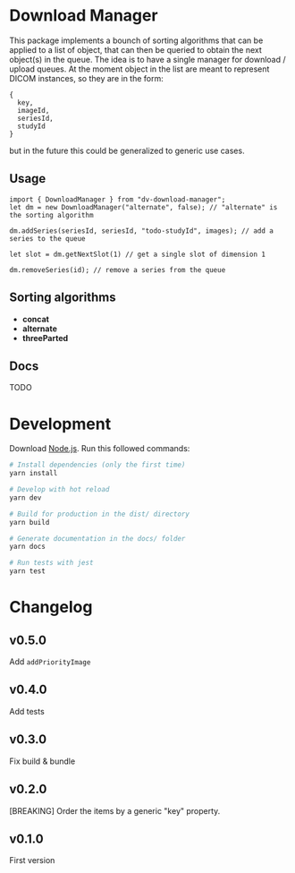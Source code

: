 # Download Manager

This package implements a bounch of sorting algorithms that can be applied to a list of object, that can then be queried to obtain the next object(s) in the queue.
The idea is to have a single manager for download / upload queues.
At the moment object in the list are meant to represent DICOM instances, so they are in the form:

```
{
  key,
  imageId,
  seriesId,
  studyId
}
```

but in the future this could be generalized to generic use cases.

## Usage

```
import { DownloadManager } from "dv-download-manager";
let dm = new DownloadManager("alternate", false); // "alternate" is the sorting algorithm

dm.addSeries(seriesId, seriesId, "todo-studyId", images); // add a series to the queue

let slot = dm.getNextSlot(1) // get a single slot of dimension 1

dm.removeSeries(id); // remove a series from the queue
```

## Sorting algorithms

- **concat**
- **alternate**
- **threeParted**

## Docs

TODO

# Development

Download [Node.js](https://nodejs.org/en/download/).
Run this followed commands:

```bash
# Install dependencies (only the first time)
yarn install

# Develop with hot reload
yarn dev

# Build for production in the dist/ directory
yarn build

# Generate documentation in the docs/ folder
yarn docs

# Run tests with jest
yarn test
```

# Changelog

## v0.5.0

Add `addPriorityImage`

## v0.4.0

Add tests

## v0.3.0

Fix build & bundle

## v0.2.0

[BREAKING] Order the items by a generic "key" property.

## v0.1.0

First version

